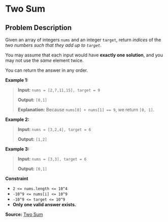 # Two Sum

## Problem Description

Given an array of integers `nums` and an integer `target`, return _indices_ of the _two numbers such that they add up to `target`_.

You may assume that each input would have **exactly one solution**, and you may not use the _same_ element twice.

You can return the answer in any order.

**Example 1:**

> **Input:** `nums = [2,7,11,15], target = 9`
>
> **Output:** `[0,1]`
>
> **Explanation:** Because `nums[0] + nums[1] == 9`, we return `[0, 1]`.

**Example 2:**

> **Input:** `nums = [3,2,4], target = 6`
>
> **Output:** `[1,2]`

**Example 3:**

> **Input:** `nums = [3,3], target = 6`
>
> **Output:** `[0,1]`

**Constraint**

- `2 <= nums.length <= 10^4`
- `-10^9 <= nums[i] <= 10^9`
- `-10^9 <= target <= 10^9`
- **Only one valid answer exists.**

**Source:** [Two Sum](https://leetcode.com/problems/two-sum/)
